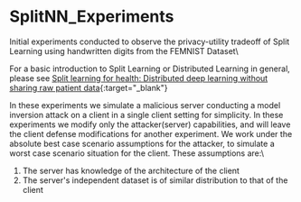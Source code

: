 # SplitNN_Experiments

Initial experiments conducted to observe the privacy-utility tradeoff of Split Learning using handwritten digits from the FEMNIST Dataset\

For a basic introduction to Split Learning or Distributed Learning in general, please see [Split learning for health: Distributed deep learning without sharing raw patient data]([url](https://arxiv.org/pdf/1812.00564.pdf)https://arxiv.org/pdf/1812.00564.pdf){:target="_blank"}

In these experiments we simulate a malicious server conducting a model inversion attack on a client in a single client setting 
for simplicity. In these experiments we modify only the attacker(server) capabilities, and will leave the client defense modifications
for another experiment. We work under the absolute best case scenario assumptions for the attacker, to simulate a worst case scenario
situation for the client. These assumptions are:\
1) The server has knowledge of the architecture of the client
2) The server's independent dataset is of similar distribution to that of the client


